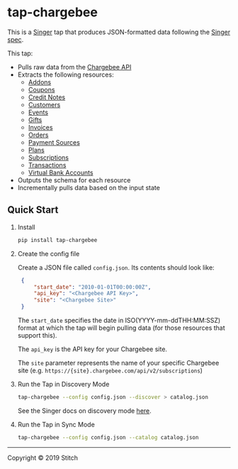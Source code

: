 # tap-chargebee

This is a [Singer](https://singer.io) tap that produces JSON-formatted data
following the [Singer
spec](https://github.com/singer-io/getting-started/blob/master/SPEC.md).

This tap:

- Pulls raw data from the [Chargebee API](https://apidocs.chargebee.com/docs/api)
- Extracts the following resources:
  - [Addons](https://apidocs.chargebee.com/docs/api/addons)
  - [Coupons](https://apidocs.chargebee.com/docs/api/coupons)
  - [Credit Notes](https://apidocs.chargebee.com/docs/api/credit_notes)
  - [Customers](https://apidocs.chargebee.com/docs/api/customers)
  - [Events](https://apidocs.chargebee.com/docs/api/events)
  - [Gifts](https://apidocs.chargebee.com/docs/api/gifts)
  - [Invoices](https://apidocs.chargebee.com/docs/api/invoices)
  - [Orders](https://apidocs.chargebee.com/docs/api/orders)
  - [Payment Sources](https://apidocs.chargebee.com/docs/api/payment_sources)
  - [Plans](https://apidocs.chargebee.com/docs/api/plans)
  - [Subscriptions](https://apidocs.chargebee.com/docs/api/subscriptions)
  - [Transactions](https://apidocs.chargebee.com/docs/api/transactions)
  - [Virtual Bank Accounts](https://apidocs.chargebee.com/docs/api/virtual_bank_accounts)
- Outputs the schema for each resource
- Incrementally pulls data based on the input state

## Quick Start

1. Install

    ```bash
    pip install tap-chargebee
    ```

2. Create the config file

   Create a JSON file called `config.json`. Its contents should look like:

   ```json
    {
        "start_date": "2010-01-01T00:00:00Z",
        "api_key": "<Chargebee API Key>",
        "site": "<Chargebee Site>"
    }
    ```

   The `start_date` specifies the date in ISO(YYYY-mm-ddTHH:MM:SSZ) format at which the tap will begin pulling data
   (for those resources that support this).

   The `api_key` is the API key for your Chargebee site.

   The `site` parameter represents the name of your specific Chargebee site (e.g. `https://{site}.chargebee.com/api/v2/subscriptions`)

4. Run the Tap in Discovery Mode

    ```bash
    tap-chargebee --config config.json --discover > catalog.json
    ```

   See the Singer docs on discovery mode
   [here](https://github.com/singer-io/getting-started/blob/master/docs/DISCOVERY_MODE.md#discovery-mode).

5. Run the Tap in Sync Mode

    ```bash
    tap-chargebee --config config.json --catalog catalog.json
    ```

---

Copyright &copy; 2019 Stitch
